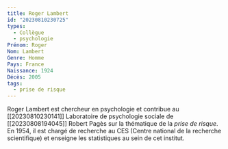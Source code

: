 ```yaml
---
title: Roger Lambert  
id: "20230810230725"
types:
  - Collègue
  - psychologie
Prénom: Roger
Nom: Lambert 
Genre: Homme
Pays: France
Naissance: 1924
Décès: 2005
tags:
  - prise de risque
---
```


Roger Lambert est chercheur en psychologie et contribue au [[20230810230141]] Laboratoire de psychologie sociale de [[20230808194045]] Robert Pagès sur la thématique de  la *prise de risque*. En 1954, il est chargé de recherche au CES (Centre national de la recherche scientifique) et enseigne les statistiques au sein de cet institut.  